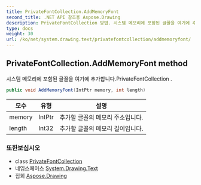```yaml
---
title: PrivateFontCollection.AddMemoryFont
second_title: .NET API 참조용 Aspose.Drawing
description: PrivateFontCollection 방법. 시스템 메모리에 포함된 글꼴을 여기에 추가합니다.PrivateFontCollection .
type: docs
weight: 30
url: /ko/net/system.drawing.text/privatefontcollection/addmemoryfont/
---
```

## PrivateFontCollection.AddMemoryFont method

시스템 메모리에 포함된 글꼴을 여기에 추가합니다.PrivateFontCollection .

```csharp
public void AddMemoryFont(IntPtr memory, int length)
```

| 모수 | 유형 | 설명 |
| --- | --- | --- |
| memory | IntPtr | 추가할 글꼴의 메모리 주소입니다. |
| length | Int32 | 추가할 글꼴의 메모리 길이입니다. |

### 또한보십시오

* class [PrivateFontCollection](../)
* 네임스페이스 [System.Drawing.Text](../../privatefontcollection/)
* 집회 [Aspose.Drawing](../../../)


